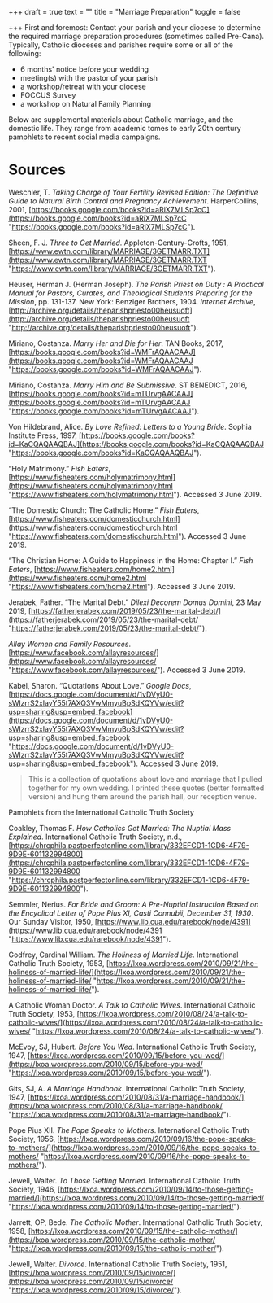 +++
draft = true
text = ""
title = "Marriage Preparation"
toggle = false

+++
First and foremost: Contact your parish and your diocese to determine the required marriage preparation procedures (sometimes called Pre-Cana). Typically, Catholic dioceses and parishes require some or all of the following:

* 6 months' notice before your wedding
* meeting(s) with the pastor of your parish
* a workshop/retreat with your diocese
* FOCCUS Survey
* a workshop on Natural Family Planning

Below are supplemental materials about Catholic marriage, and the domestic life. They range from academic tomes to early 20th century pamphlets to recent social media campaigns.

# Sources

Weschler, T. _Taking Charge of Your Fertility Revised Edition: The Definitive Guide to Natural Birth Control and Pregnancy Achievement_. HarperCollins, 2001, [https://books.google.com/books?id=aRiX7MLSp7cC](https://books.google.com/books?id=aRiX7MLSp7cC "https://books.google.com/books?id=aRiX7MLSp7cC").

Sheen, F. J. _Three to Get Married_. Appleton-Century-Crofts, 1951, [https://www.ewtn.com/library/MARRIAGE/3GETMARR.TXT](https://www.ewtn.com/library/MARRIAGE/3GETMARR.TXT "https://www.ewtn.com/library/MARRIAGE/3GETMARR.TXT").

Heuser, Herman J. (Herman Joseph). _The Parish Priest on Duty : A Practical Manual for Pastors, Curates, and Theological Students Preparing for the Mission_, pp. 131-137. New York: Benziger Brothers, 1904. _Internet Archive_, [http://archive.org/details/theparishpriesto00heusuoft](http://archive.org/details/theparishpriesto00heusuoft "http://archive.org/details/theparishpriesto00heusuoft").

Miriano, Costanza. _Marry Her and Die for Her_. TAN Books, 2017, [https://books.google.com/books?id=WMFrAQAACAAJ](https://books.google.com/books?id=WMFrAQAACAAJ "https://books.google.com/books?id=WMFrAQAACAAJ").

Miriano, Costanza. _Marry Him and Be Submissive_. ST BENEDICT, 2016, [https://books.google.com/books?id=mTUrvgAACAAJ](https://books.google.com/books?id=mTUrvgAACAAJ "https://books.google.com/books?id=mTUrvgAACAAJ").

Von Hildebrand, Alice. _By Love Refined: Letters to a Young Bride_. Sophia Institute Press, 1997, [https://books.google.com/books?id=KaCQAQAAQBAJ](https://books.google.com/books?id=KaCQAQAAQBAJ "https://books.google.com/books?id=KaCQAQAAQBAJ").

“Holy Matrimony.” _Fish Eaters_, [https://www.fisheaters.com/holymatrimony.html](https://www.fisheaters.com/holymatrimony.html "https://www.fisheaters.com/holymatrimony.html"). Accessed 3 June 2019.

“The Domestic Church: The Catholic Home.” _Fish Eaters_, [https://www.fisheaters.com/domesticchurch.html](https://www.fisheaters.com/domesticchurch.html "https://www.fisheaters.com/domesticchurch.html"). Accessed 3 June 2019.

“The Christian Home: A Guide to Happiness in the Home: Chapter I.” _Fish Eaters_, [https://www.fisheaters.com/home2.html](https://www.fisheaters.com/home2.html "https://www.fisheaters.com/home2.html"). Accessed 3 June 2019.

Jerabek, Father. “The Marital Debt.” _Dilexi Decorem Domus Domini_, 23 May 2019, [https://fatherjerabek.com/2019/05/23/the-marital-debt/](https://fatherjerabek.com/2019/05/23/the-marital-debt/ "https://fatherjerabek.com/2019/05/23/the-marital-debt/").

_Allay Women and Family Resources_. [https://www.facebook.com/allayresources/](https://www.facebook.com/allayresources/ "https://www.facebook.com/allayresources/"). Accessed 3 June 2019.

Kabel, Sharon. “Quotations About Love.” _Google Docs_, [https://docs.google.com/document/d/1vDVyU0-sWlzrrS2xlayY55t7AXQ3VwMmyuBpSdKQYVw/edit?usp=sharing&usp=embed_facebook](https://docs.google.com/document/d/1vDVyU0-sWlzrrS2xlayY55t7AXQ3VwMmyuBpSdKQYVw/edit?usp=sharing&usp=embed_facebook "https://docs.google.com/document/d/1vDVyU0-sWlzrrS2xlayY55t7AXQ3VwMmyuBpSdKQYVw/edit?usp=sharing&usp=embed_facebook"). Accessed 3 June 2019.

> This is a collection of quotations about love and marriage that I pulled together for my own wedding. I printed these quotes (better formatted version) and hung them around the parish hall, our reception venue.

Pamphlets from the International Catholic Truth Society

Coakley, Thomas F. _How Catholics Get Married: The Nuptial Mass Explained_. International Catholic Truth Society, n.d., [https://chrcphila.pastperfectonline.com/library/332EFCD1-1CD6-4F79-9D9E-601132994800](https://chrcphila.pastperfectonline.com/library/332EFCD1-1CD6-4F79-9D9E-601132994800 "https://chrcphila.pastperfectonline.com/library/332EFCD1-1CD6-4F79-9D9E-601132994800").

Semmler, Nerius. _For Bride and Groom: A Pre-Nuptial Instruction Based on the Encyclical Letter of Pope Pius XI, Casti Connubii, December 31, 1930_. Our Sunday Visitor, 1950, [https://www.lib.cua.edu/rarebook/node/4391](https://www.lib.cua.edu/rarebook/node/4391 "https://www.lib.cua.edu/rarebook/node/4391").

Godfrey, Cardinal William. _The Holiness of Married Life_. International Catholic Truth Society, 1953, [https://lxoa.wordpress.com/2010/09/21/the-holiness-of-married-life/](https://lxoa.wordpress.com/2010/09/21/the-holiness-of-married-life/ "https://lxoa.wordpress.com/2010/09/21/the-holiness-of-married-life/").

A Catholic Woman Doctor. _A Talk to Catholic Wives_. International Catholic Truth Society, 1953, [https://lxoa.wordpress.com/2010/08/24/a-talk-to-catholic-wives/](https://lxoa.wordpress.com/2010/08/24/a-talk-to-catholic-wives/ "https://lxoa.wordpress.com/2010/08/24/a-talk-to-catholic-wives/").

McEvoy, SJ, Hubert. _Before You Wed_. International Catholic Truth Society, 1947, [https://lxoa.wordpress.com/2010/09/15/before-you-wed/](https://lxoa.wordpress.com/2010/09/15/before-you-wed/ "https://lxoa.wordpress.com/2010/09/15/before-you-wed/").

Gits, SJ, A. _A Marriage Handbook_. International Catholic Truth Society, 1947, [https://lxoa.wordpress.com/2010/08/31/a-marriage-handbook/](https://lxoa.wordpress.com/2010/08/31/a-marriage-handbook/ "https://lxoa.wordpress.com/2010/08/31/a-marriage-handbook/").

Pope Pius XII. _The Pope Speaks to Mothers_. International Catholic Truth Society, 1956, [https://lxoa.wordpress.com/2010/09/16/the-pope-speaks-to-mothers/](https://lxoa.wordpress.com/2010/09/16/the-pope-speaks-to-mothers/ "https://lxoa.wordpress.com/2010/09/16/the-pope-speaks-to-mothers/").

Jewell, Walter. _To Those Getting Married_. International Catholic Truth Society, 1946, [https://lxoa.wordpress.com/2010/09/14/to-those-getting-married/](https://lxoa.wordpress.com/2010/09/14/to-those-getting-married/ "https://lxoa.wordpress.com/2010/09/14/to-those-getting-married/").

Jarrett, OP, Bede. _The Catholic Mother_. International Catholic Truth Society, 1958, [https://lxoa.wordpress.com/2010/09/15/the-catholic-mother/](https://lxoa.wordpress.com/2010/09/15/the-catholic-mother/ "https://lxoa.wordpress.com/2010/09/15/the-catholic-mother/").

Jewell, Walter. _Divorce_. International Catholic Truth Society, 1951, [https://lxoa.wordpress.com/2010/09/15/divorce/](https://lxoa.wordpress.com/2010/09/15/divorce/ "https://lxoa.wordpress.com/2010/09/15/divorce/").